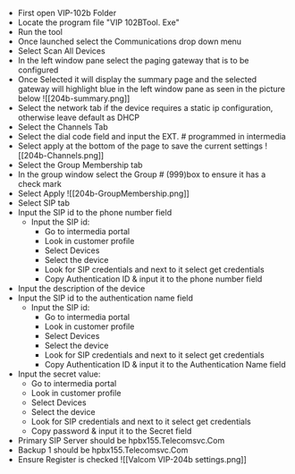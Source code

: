 - First open VIP-102b Folder
- Locate the program file "VIP 102BTool. Exe"
- Run the tool
- Once launched select the Communications drop down menu
- Select Scan All Devices
- In the left window pane select the paging gateway that is to be configured
- Once Selected it will display the summary page and the selected gateway will highlight blue in the left window pane as seen in the picture below
![[204b-summary.png]]
- Select the network tab if the device requires a static ip configuration, otherwise leave default as DHCP
- Select the Channels Tab
- Select the dial code field and input the EXT. # programmed in intermedia
- Select apply at the bottom of the page to save the current settings
![[204b-Channels.png]]
- Select the Group Membership tab
- In the group window select the Group # (999)box to ensure it has a check mark
- Select Apply
![[204b-GroupMembership.png]]
- Select SIP tab
- Input the SIP id to the phone number field
	-  Input the SIP id:
		- Go to intermedia portal
		- Look in customer profile
		- Select Devices
		- Select the device
		- Look for SIP credentials and next to it select get credentials
		- Copy Authentication ID & input it to the phone number field 
- Input the description of the device
- Input the SIP id to the authentication name field
	-  Input the SIP id:
		- Go to intermedia portal
		- Look in customer profile
		- Select Devices
		- Select the device
		- Look for SIP credentials and next to it select get credentials
		- Copy Authentication ID & input it to the Authentication Name field 
- Input the secret value:
	- Go to intermedia portal
	- Look in customer profile
	- Select Devices
	- Select the device
	- Look for SIP credentials and next to it select get credentials
	- Copy password & input it to the Secret field
- Primary SIP Server should be hpbx155.Telecomsvc.Com
- Backup 1 should be hpbx155.Telecomsvc.Com 
- Ensure Register is checked
![[Valcom VIP-204b settings.png]]

